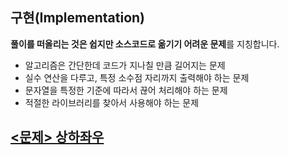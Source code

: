 ## 구현(Implementation)
**풀이를 떠올리는 것은 쉽지만 소스코드로 옮기기 어려운 문제**를 지칭합니다.
- 알고리즘은 간단한데 코드가 지나칠 만큼 길어지는 문제
- 실수 연산을 다루고, 특정 소수점 자리까지 출력해야 하는 문제
- 문자열을 특정한 기준에 따라서 끊어 처리해야 하는 문제
- 적절한 라이브러리를 찾아서 사용해야 하는 문제

## [<문제> 상하좌우](https://github.com/20170375/Coding-Test-with-Python/blob/main/bank/%EC%83%81%ED%95%98%EC%A2%8C%EC%9A%B0.md)
